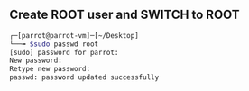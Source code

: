 ## Create ROOT user and SWITCH to ROOT

```bash
┌─[parrot@parrot-vm]─[~/Desktop]
└──╼ $sudo passwd root
[sudo] password for parrot: 
New password: 
Retype new password: 
passwd: password updated successfully
```
